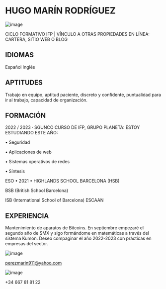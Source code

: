# HUGO MARÍN RODRÍGUEZ

![image](https://user-images.githubusercontent.com/116158261/197500907-406a148c-6c2a-4062-96db-d835d442c9cd.png)

CICLO FORMATIVO IFP | VÍNCULO A OTRAS PROPIEDADES EN
LÍNEA: CARTERA, SITIO WEB O BLOG



## IDIOMAS

Español
Inglés



## APTITUDES

Trabajo en equipo, aptitud paciente, discreto y confidente, puntualidad para ir al trabajo, capacidad de organización.



## FORMACIÓN

2022 / 2023 · SGUNCO CURSO DE IFP, GRUPO PLANETA:
ESTOY ESTUDIANDO ESTE AÑO:

•	Seguridad

•	Aplicaciones de web

•	Sistemas operativos de redes

•	Síntesis 


ESO • 2021 • HIGHLANDS SCHOOL BARCELONA (HSB)

BSB (British School Barcelona)

ISB (International School of Barcelona) ESCAAN



## EXPERIENCIA

Mantenimiento de aparatos de Bitcoins.
En septiembre empezaré el segundo año de SMX y sigo formándome en matemáticas a través del sistema Kumon. Deseo compaginar el año 2022-2023 con prácticas en empresas del sector.



![image](https://user-images.githubusercontent.com/116158261/197499399-2711c132-940a-450a-94e6-da2d214f83d4.png) 

perezmarin911@yahoo.com


![image](https://user-images.githubusercontent.com/116158261/197499524-94426b30-2678-4321-8c04-92328c669588.png)
 
+34 667 81 81 22



